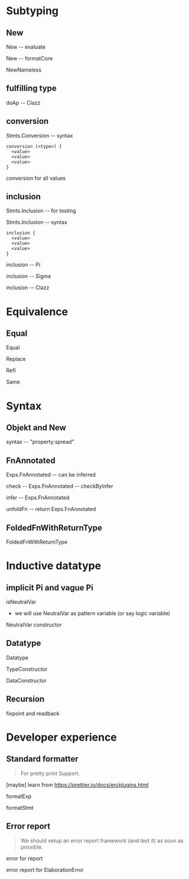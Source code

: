 # Subtyping

## New

New -- evaluate

New -- formatCore

NewNameless

## fulfilling type

doAp -- Clazz

## conversion

Stmts.Conversion -- syntax

```
conversion (<type>) {
  <value>
  <value>
  <value>
}
```

conversion for all values

## inclusion

Stmts.Inclusion -- for testing

Stmts.Inclusion -- syntax

```
inclusion {
  <value>
  <value>
  <value>
}
```

inclusion -- Pi

inclusion -- Sigma

inclusion -- Clazz

# Equivalence

## Equal

Equal

Replace

Refl

Same

# Syntax

## Objekt and New

syntax -- "property:spread"

## FnAnnotated

Exps.FnAnnotated -- can be inferred

check -- Exps.FnAnnotated -- checkByInfer

infer -- Exps.FnAnnotated

unfoldFn -- return Exps.FnAnnotated

## FoldedFnWithReturnType

FoldedFnWithReturnType

# Inductive datatype

## implicit Pi and vague Pi

isNeutralVar

- we will use NeutralVar as pattern variable (or say logic variable)

NeutralVar constructor

## Datatype

Datatype

TypeConstructor

DataConstructor

## Recursion

fixpoint and readback

# Developer experience

## Standard formatter

> For pretty print Support.

[maybe] learn from https://prettier.io/docs/en/plugins.html

formatExp

formatStmt

## Error report

> We should setup an error report framework (and test it) as soon as possible.

error for report

error report for ElaborationError
